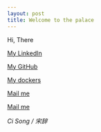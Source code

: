 ```yaml
---
layout: post
title: Welcome to the palace
---
```


Hi, There

[My LinkedIn](http://www.linkedin.com/in/abnersoong)

[My GitHub](https://github.com/cinqs)

[My dockers](https://hub.docker.com/u/cinqsoong/)

[Mail me](mailto://ci.song@aliyun.com)

[Mail me](mailto://ci.song@aliyun.com)

*Ci Song / 宋辞*
